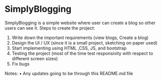 # SimplyBlogging
SimplyBlogging is a simple website where user can create a blog so other users can see it.
Steps to create the project:
1.	Write down the important requirements (view blogs, Create a blog)
2.	Design the UI / UX (since it is a small project, sketching on paper used)
3.	Start implementing using HTML ,CSS, JS, and bootstrap 
4.	Testing the project (most of the time test responsivity with respect to different screen sizes)
5.	Fix bugs 

Notes:
•	Any updates going to be through this README.md file


